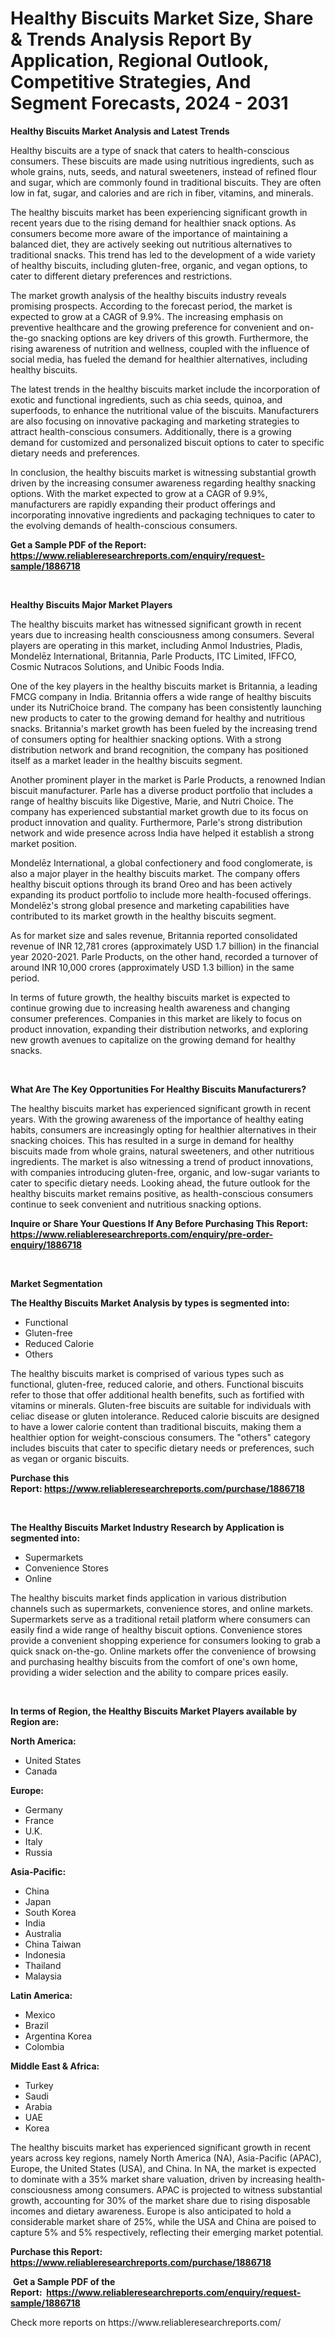 <p><h1>Healthy Biscuits Market Size, Share & Trends Analysis Report By Application, Regional Outlook, Competitive Strategies, And Segment Forecasts, 2024 - 2031</h1></p><p><strong>Healthy Biscuits Market Analysis and Latest Trends</strong></p>
<p><p>Healthy biscuits are a type of snack that caters to health-conscious consumers. These biscuits are made using nutritious ingredients, such as whole grains, nuts, seeds, and natural sweeteners, instead of refined flour and sugar, which are commonly found in traditional biscuits. They are often low in fat, sugar, and calories and are rich in fiber, vitamins, and minerals.</p><p>The healthy biscuits market has been experiencing significant growth in recent years due to the rising demand for healthier snack options. As consumers become more aware of the importance of maintaining a balanced diet, they are actively seeking out nutritious alternatives to traditional snacks. This trend has led to the development of a wide variety of healthy biscuits, including gluten-free, organic, and vegan options, to cater to different dietary preferences and restrictions.</p><p>The market growth analysis of the healthy biscuits industry reveals promising prospects. According to the forecast period, the market is expected to grow at a CAGR of 9.9%. The increasing emphasis on preventive healthcare and the growing preference for convenient and on-the-go snacking options are key drivers of this growth. Furthermore, the rising awareness of nutrition and wellness, coupled with the influence of social media, has fueled the demand for healthier alternatives, including healthy biscuits.</p><p>The latest trends in the healthy biscuits market include the incorporation of exotic and functional ingredients, such as chia seeds, quinoa, and superfoods, to enhance the nutritional value of the biscuits. Manufacturers are also focusing on innovative packaging and marketing strategies to attract health-conscious consumers. Additionally, there is a growing demand for customized and personalized biscuit options to cater to specific dietary needs and preferences.</p><p>In conclusion, the healthy biscuits market is witnessing substantial growth driven by the increasing consumer awareness regarding healthy snacking options. With the market expected to grow at a CAGR of 9.9%, manufacturers are rapidly expanding their product offerings and incorporating innovative ingredients and packaging techniques to cater to the evolving demands of health-conscious consumers.</p></p>
<p><strong>Get a Sample PDF of the Report:&nbsp; <a href="https://www.reliableresearchreports.com/enquiry/request-sample/1886718">https://www.reliableresearchreports.com/enquiry/request-sample/1886718</a></strong></p>
<p>&nbsp;</p>
<p><strong>Healthy Biscuits Major Market Players</strong></p>
<p><p>The healthy biscuits market has witnessed significant growth in recent years due to increasing health consciousness among consumers. Several players are operating in this market, including Anmol Industries, Pladis, Mondelēz International, Britannia, Parle Products, ITC Limited, IFFCO, Cosmic Nutracos Solutions, and Unibic Foods India.</p><p>One of the key players in the healthy biscuits market is Britannia, a leading FMCG company in India. Britannia offers a wide range of healthy biscuits under its NutriChoice brand. The company has been consistently launching new products to cater to the growing demand for healthy and nutritious snacks. Britannia's market growth has been fueled by the increasing trend of consumers opting for healthier snacking options. With a strong distribution network and brand recognition, the company has positioned itself as a market leader in the healthy biscuits segment.</p><p>Another prominent player in the market is Parle Products, a renowned Indian biscuit manufacturer. Parle has a diverse product portfolio that includes a range of healthy biscuits like Digestive, Marie, and Nutri Choice. The company has experienced substantial market growth due to its focus on product innovation and quality. Furthermore, Parle's strong distribution network and wide presence across India have helped it establish a strong market position.</p><p>Mondelēz International, a global confectionery and food conglomerate, is also a major player in the healthy biscuits market. The company offers healthy biscuit options through its brand Oreo and has been actively expanding its product portfolio to include more health-focused offerings. Mondelēz's strong global presence and marketing capabilities have contributed to its market growth in the healthy biscuits segment.</p><p>As for market size and sales revenue, Britannia reported consolidated revenue of INR 12,781 crores (approximately USD 1.7 billion) in the financial year 2020-2021. Parle Products, on the other hand, recorded a turnover of around INR 10,000 crores (approximately USD 1.3 billion) in the same period.</p><p>In terms of future growth, the healthy biscuits market is expected to continue growing due to increasing health awareness and changing consumer preferences. Companies in this market are likely to focus on product innovation, expanding their distribution networks, and exploring new growth avenues to capitalize on the growing demand for healthy snacks.</p></p>
<p>&nbsp;</p>
<p><strong>What Are The Key Opportunities For Healthy Biscuits Manufacturers?</strong></p>
<p><p>The healthy biscuits market has experienced significant growth in recent years. With the growing awareness of the importance of healthy eating habits, consumers are increasingly opting for healthier alternatives in their snacking choices. This has resulted in a surge in demand for healthy biscuits made from whole grains, natural sweeteners, and other nutritious ingredients. The market is also witnessing a trend of product innovations, with companies introducing gluten-free, organic, and low-sugar variants to cater to specific dietary needs. Looking ahead, the future outlook for the healthy biscuits market remains positive, as health-conscious consumers continue to seek convenient and nutritious snacking options.</p></p>
<p><strong>Inquire or Share Your Questions If Any Before Purchasing This Report: <a href="https://www.reliableresearchreports.com/enquiry/pre-order-enquiry/1886718">https://www.reliableresearchreports.com/enquiry/pre-order-enquiry/1886718</a></strong></p>
<p>&nbsp;</p>
<p><strong>Market Segmentation</strong></p>
<p><strong>The Healthy Biscuits Market Analysis by types is segmented into:</strong></p>
<p><ul><li>Functional</li><li>Gluten-free</li><li>Reduced Calorie</li><li>Others</li></ul></p>
<p><p>The healthy biscuits market is comprised of various types such as functional, gluten-free, reduced calorie, and others. Functional biscuits refer to those that offer additional health benefits, such as fortified with vitamins or minerals. Gluten-free biscuits are suitable for individuals with celiac disease or gluten intolerance. Reduced calorie biscuits are designed to have a lower calorie content than traditional biscuits, making them a healthier option for weight-conscious consumers. The "others" category includes biscuits that cater to specific dietary needs or preferences, such as vegan or organic biscuits.</p></p>
<p><strong>Purchase this Report:&nbsp;<a href="https://www.reliableresearchreports.com/purchase/1886718">https://www.reliableresearchreports.com/purchase/1886718</a></strong></p>
<p>&nbsp;</p>
<p><strong>The Healthy Biscuits Market Industry Research by Application is segmented into:</strong></p>
<p><ul><li>Supermarkets</li><li>Convenience Stores</li><li>Online</li></ul></p>
<p><p>The healthy biscuits market finds application in various distribution channels such as supermarkets, convenience stores, and online markets. Supermarkets serve as a traditional retail platform where consumers can easily find a wide range of healthy biscuit options. Convenience stores provide a convenient shopping experience for consumers looking to grab a quick snack on-the-go. Online markets offer the convenience of browsing and purchasing healthy biscuits from the comfort of one's own home, providing a wider selection and the ability to compare prices easily.</p></p>
<p>&nbsp;</p>
<p><strong>In terms of Region, the Healthy Biscuits Market Players available by Region are:</strong></p>
<p>
    <p> <strong> North America: </strong>
        <ul>
            <li>United States</li>
            <li>Canada</li>
        </ul>
        </p> 
    <p> <strong> Europe: </strong>
        <ul>
            <li>Germany</li>
            <li>France</li>
            <li>U.K.</li>
            <li>Italy</li>
            <li>Russia</li>
        </ul>
        </p> 
    <p> <strong> Asia-Pacific: </strong>
        <ul>
            <li>China</li>
            <li>Japan</li>
            <li>South Korea</li>
            <li>India</li>
            <li>Australia</li>
            <li>China Taiwan</li>
            <li>Indonesia</li>
            <li>Thailand</li>
            <li>Malaysia</li>
        </ul>
        </p> 
    <p> <strong> Latin America: </strong>
        <ul>
            <li>Mexico</li>
            <li>Brazil</li>
            <li>Argentina Korea</li>
            <li>Colombia</li>
        </ul>
        </p> 
    <p> <strong> Middle East & Africa: </strong>
        <ul>
            <li>Turkey</li>
            <li>Saudi</li>
            <li>Arabia</li>
            <li>UAE</li>
            <li>Korea</li>
        </ul>
    </p>
    </p>
<p><p>The healthy biscuits market has experienced significant growth in recent years across key regions, namely North America (NA), Asia-Pacific (APAC), Europe, the United States (USA), and China. In NA, the market is expected to dominate with a 35% market share valuation, driven by increasing health-consciousness among consumers. APAC is projected to witness substantial growth, accounting for 30% of the market share due to rising disposable incomes and dietary awareness. Europe is also anticipated to hold a considerable market share of 25%, while the USA and China are poised to capture 5% and 5% respectively, reflecting their emerging market potential.</p></p>
<p><strong>Purchase this Report: <a href="https://www.reliableresearchreports.com/purchase/1886718">https://www.reliableresearchreports.com/purchase/1886718</a></strong></p>
<p>&nbsp;<strong>Get a Sample PDF of the Report:&nbsp;&nbsp;<a href="https://www.reliableresearchreports.com/enquiry/request-sample/1886718">https://www.reliableresearchreports.com/enquiry/request-sample/1886718</a></strong></p>
<p><strong></strong></p>
<p>Check more reports on https://www.reliableresearchreports.com/</p>